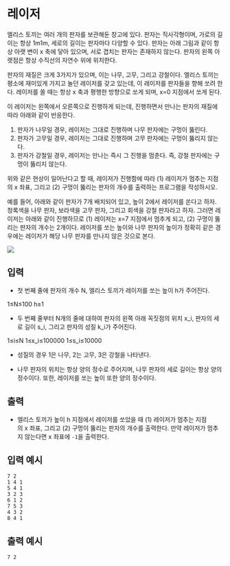 # 레이저

엘리스 토끼는 여러 개의 판자를 보관해둔 창고에 있다. 판자는 직사각형이며, 가로의 길이는 항상 1m1m, 세로의 길이는 판자마다 다양할 수 있다. 판자는 아래 그림과 같이 항상 아랫 변이 x 축에 닿아 있으며, 서로 겹치는 판자는 존재하지 않는다. 판자의 왼쪽 아랫점은 항상 수직선의 자연수 위에 위치한다.

판자의 재질은 크게 3가지가 있으며, 이는 나무, 고무, 그리고 강철이다. 엘리스 토끼는 평소에 재미있게 가지고 놀던 레이저를 갖고 있는데, 이 레이저를 판자들을 향해 쏘려 한다. 레이저를 쏠 때는 항상 x 축과 평행한 방향으로 쏘게 되며, x=0 지점에서 쏘게 된다.

이 레이저는 왼쪽에서 오른쪽으로 진행하게 되는데, 진행하면서 만나는 판자의 재질에 따라 아래와 같이 반응한다.

1. 판자가 나무일 경우, 레이저는 그대로 진행하며 나무 판자에는 구멍이 뚫린다.
2. 판자가 고무일 경우, 레이저는 그대로 진행하며 고무 판자에는 구멍이 뚫리지 않는다.
3. 판자가 강철일 경우, 레이저는 만나는 즉시 그 진행을 멈춘다. 즉, 강철 판자에는 구멍이 뚫리지 않는다.

위와 같은 현상이 일어난다고 할 때, 레이저가 진행함에 따라 (1) 레이저가 멈추는 지점의 x 좌표, 그리고 (2) 구멍이 뚫리는 판자의 개수를 출력하는 프로그램을 작성하시오.

예를 들어, 아래와 같이 판자가 7개 배치되어 있고, 높이 2에서 레이저를 쏜다고 하자. 청록색을 나무 판자, 보라색을 고무 판자, 그리고 회색을 강철 판자라고 하자. 그러면 레이저는 아래와 같이 진행하므로 (1) 레이저는 x=7 지점에서 멈추게 되고, (2) 구멍이 뚫리는 판자의 개수는 2개이다. 레이저를 쏘는 높이와 나무 판자의 높이가 정확히 같은 경우에는 레이저가 해당 나무 판자를 만나지 않은 것으로 본다.

![](https://cdn-api.elice.io/api-attachment/attachment/c44b372c01fe416fa1769ced0176cd27/%E1%84%85%E1%85%A6%E1%84%8B%E1%85%B5%E1%84%8C%E1%85%A5_%E1%84%89%E1%85%AE%E1%84%8C%E1%85%A5%E1%86%BC.png)

## 입력

- 첫 번째 줄에 판자의 개수 N, 엘리스 토끼가 레이저를 쏘는 높이 h가 주어진다.

1≤N≤100
h≥1

- 두 번째 줄부터 N개의 줄에 대하여 판자의 왼쪽 아래 꼭짓점의 위치 x_i​, 판자의 세로 길이 s_i​, 그리고 판자의 성질 k_i​가 주어진다.

1≤i≤N
1≤x_i​≤100000
1≤s_i​≤10000

- 성질의 경우 1은 나무, 2는 고무, 3은 강철을 나타낸다.
    
- 나무 판자의 위치는 항상 양의 정수로 주어지며, 나무 판자의 세로 길이는 항상 양의 정수이다. 또한, 레이저를 쏘는 높이 또한 양의 정수이다.
    

## 출력

- 엘리스 토끼가 높이 h 지점에서 레이저를 쏘았을 때 (1) 레이저가 멈추는 지점의 x 좌표, 그리고 (2) 구멍이 뚫리는 판자의 개수를 출력한다. 만약 레이저가 멈추지 않는다면 x 좌표에 `-1`을 출력한다.

## 입력 예시

```
7 2
1 4 1
5 4 1
3 2 3
6 1 2
7 5 3
4 3 2
8 4 1
```

## 출력 예시

```
7 2
```